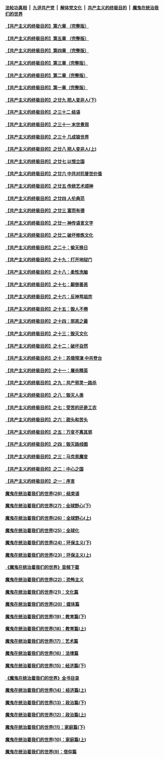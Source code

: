 ####  [法轮功真相](../../../../basic/blob/master/README.md?t=04280531) &nbsp;|&nbsp; [九评共产党](../../../../9ping.md/blob/master/README.md?t=04280531) &nbsp;|&nbsp; [解体党文化](../../../../jtdwh.md/blob/master/README.md?t=04280531)  &nbsp;|&nbsp; [共产主义的终极目的](../../../../gczydzjmd.md/blob/master/README.md?t=04280531) &nbsp;|&nbsp; [魔鬼在统治我们的世界](../../../../mgztzwmdsj.md/blob/master/README.md?t=04280531) 

#### [【共产主义的终极目的】第六章 （完整版）](../pages/nsc422/n11428913.md?t=04280531) 

#### [【共产主义的终极目的】第五章 （完整版）](../pages/nsc422/n11428912.md?t=04280531) 

#### [【共产主义的终极目的】第四章 （完整版）](../pages/nsc422/n11428907.md?t=04280531) 

#### [【共产主义的终极目的】第三章（完整版）](../pages/nsc422/n11428848.md?t=04280531) 

#### [【共产主义的终极目的】第二章（完整版）](../pages/nsc422/n11428831.md?t=04280531) 

#### [【共产主义的终极目的】第一章（完整版）](../pages/nsc422/n11417651.md?t=04280531) 

#### [【共产主义的终极目的】之廿九 把人变非人(下)](../pages/nsc422/n11344140.md?t=04280531) 

#### [【共产主义的终极目的】之三十二 结语](../pages/nsc422/n11360535.md?t=04280531) 

#### [【共产主义的终极目的】之三十一 末世景观](../pages/nsc422/n11351129.md?t=04280531) 

#### [【共产主义的终极目的】之三十 几成狼世界](../pages/nsc422/n11348280.md?t=04280531) 

#### [【共产主义的终极目的】之廿八 把人变非人(上)](../pages/nsc422/n11340492.md?t=04280531) 

#### [【共产主义的终极目的】之廿七 以恨立国](../pages/nsc422/n11336944.md?t=04280531) 

#### [【共产主义的终极目的】之廿六 中共对抗普世价值](../pages/nsc422/n11324785.md?t=04280531) 

#### [【共产主义的终极目的】之廿五 传统艺术颂神](../pages/nsc422/n11296396.md?t=04280531) 

#### [【共产主义的终极目的】之廿四 人伦典范](../pages/nsc422/n11296397.md?t=04280531) 

#### [【共产主义的终极目的】之廿三 富而有德](../pages/nsc422/n11283598.md?t=04280531) 

#### [【共产主义的终极目的】之廿一 神传语言文字](../pages/nsc422/n11263265.md?t=04280531) 

#### [【共产主义的终极目的】之廿二 破坏修炼文化](../pages/nsc422/n11245728.md?t=04280531) 

#### [【共产主义的终极目的】之二十：偷天换日](../pages/nsc422/n11238846.md?t=04280531) 

#### [【共产主义的终极目的】之十九：打开地狱门](../pages/nsc422/n11206376.md?t=04280531) 

#### [【共产主义的终极目的】之十八：柔性洗脑](../pages/nsc422/n11199994.md?t=04280531) 

#### [【共产主义的终极目的】之十七：颠倒善恶](../pages/nsc422/n11179782.md?t=04280531) 

#### [【共产主义的终极目的】之十六：反神骂祖宗](../pages/nsc422/n11166798.md?t=04280531) 

#### [【共产主义的终极目的】之十五：毁人不倦](../pages/nsc422/n11166792.md?t=04280531) 

#### [【共产主义的终极目的】之十四：邪恶之最](../pages/nsc422/n11150249.md?t=04280531) 

#### [【共产主义的终极目的】之十三：毁灭文化](../pages/nsc422/n11135227.md?t=04280531) 

#### [【共产主义的终极目的】之十二：破坏自然](../pages/nsc422/n11135214.md?t=04280531) 

#### [【共产主义的终极目的】之十：苏俄预演 中共登台](../pages/nsc422/n11118424.md?t=04280531) 

#### [【共产主义的终极目的】之十一：屠杀精英](../pages/nsc422/n11118442.md?t=04280531) 

#### [【共产主义的终极目的】之九：共产邪灵一路杀](../pages/nsc422/n11114139.md?t=04280531) 

#### [【共产主义的终极目的】之八：毁灭人类](../pages/nsc422/n11108503.md?t=04280531) 

#### [【共产主义的终极目的】之七：受苦的还是工农](../pages/nsc422/n11101809.md?t=04280531) 

#### [【共产主义的终极目的】之六：甜头和苦头](../pages/nsc422/n11096971.md?t=04280531) 

#### [【共产主义的终极目的】之五：万变不离其邪](../pages/nsc422/n11091285.md?t=04280531) 

#### [【共产主义的终极目的】之四：毁灭路线图](../pages/nsc422/n11086284.md?t=04280531) 

#### [【共产主义的终极目的】之三：马克思魔变](../pages/nsc422/n11061941.md?t=04280531) 

#### [【共产主义的终极目的】之二：中心之国](../pages/nsc422/n11047728.md?t=04280531) 

#### [【共产主义的终极目的】之一：序言](../pages/nsc422/n11086077.md?t=04280531) 

#### [魔鬼在统治着我们的世界(28)：结束语](../pages/nsc422/n10936246.md?t=04280531) 

#### [魔鬼在统治着我们的世界(27)：全球野心(下)](../pages/nsc422/n10928319.md?t=04280531) 

#### [魔鬼在统治着我们的世界(26)：全球野心(上)](../pages/nsc422/n10900318.md?t=04280531) 

#### [魔鬼在统治着我们的世界(25)：全球化](../pages/nsc422/n10788205.md?t=04280531) 

#### [魔鬼在统治着我们的世界(24)：环保主义(下)](../pages/nsc422/n10695307.md?t=04280531) 

#### [魔鬼在统治着我们的世界(23)：环保主义(上)](../pages/nsc422/n10688613.md?t=04280531) 

#### [《魔鬼在统治着我们的世界》音频下载](../pages/nsc422/n10635553.md?t=04280531) 

#### [魔鬼在统治着我们的世界(22)：恐怖主义](../pages/nsc422/n10614727.md?t=04280531) 

#### [魔鬼在统治着我们的世界(21)：文化篇](../pages/nsc422/n10597706.md?t=04280531) 

#### [魔鬼在统治着我们的世界(20)：媒体篇](../pages/nsc422/n10586579.md?t=04280531) 

#### [魔鬼在统治着我们的世界(19)：教育篇(下)](../pages/nsc422/n10564808.md?t=04280531) 

#### [魔鬼在统治着我们的世界(18)：教育篇(上)](../pages/nsc422/n10526970.md?t=04280531) 

#### [魔鬼在统治着我们的世界(17)：艺术篇](../pages/nsc422/n10499093.md?t=04280531) 

#### [魔鬼在统治着我们的世界(16)：法律篇](../pages/nsc422/n10485969.md?t=04280531) 

#### [魔鬼在统治着我们的世界(15)：经济篇(下)](../pages/nsc422/n10469975.md?t=04280531) 

#### [《魔鬼在统治着我们的世界》全书目录](../pages/nsc422/n10464261.md?t=04280531) 

#### [魔鬼在统治着我们的世界(14)：经济篇(上)](../pages/nsc422/n10457370.md?t=04280531) 

#### [魔鬼在统治着我们的世界(13)：政治篇(下)](../pages/nsc422/n10448270.md?t=04280531) 

#### [魔鬼在统治着我们的世界(12)：政治篇(上)](../pages/nsc422/n10444576.md?t=04280531) 

#### [魔鬼在统治着我们的世界(11)：家庭篇(下)](../pages/nsc422/n10440961.md?t=04280531) 

#### [魔鬼在统治着我们的世界(10)：家庭篇(上)](../pages/nsc422/n10435448.md?t=04280531) 

#### [魔鬼在统治着我们的世界(9)：信仰篇](../pages/nsc422/n10432159.md?t=04280531) 

